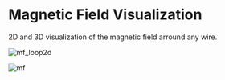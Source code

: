 # Magnetic Field Visualization

2D and 3D visualization of the magnetic field arround any wire.

![mf_loop2d](https://user-images.githubusercontent.com/24920752/116849063-77257e00-abdd-11eb-9e25-b42dff4f9520.png)

![mf](https://user-images.githubusercontent.com/24920752/116849046-6ffe7000-abdd-11eb-89ee-5767b4825ad6.png)
